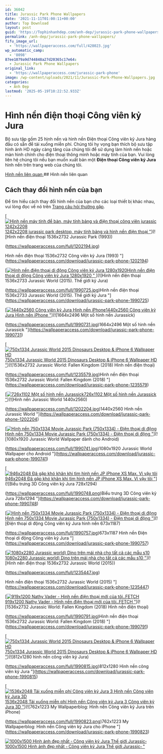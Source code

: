 ```yaml
---
id: 36042
title: Jurassic Park Phone Wallpapers
date: '2021-11-11T01:00:11+00:00'
author: Top Download
layout: post
guid: 'https://Tophinhanhdep.com/anh-dep/jurassic-park-phone-wallpapers/'
permalink: /anh-dep/jurassic-park-phone-wallpapers/
fifu_image_url:
  - 'https://wallpaperaccess.com/full/428023.jpg'
wp_automatic_camp:
  - '8098'
87ee1079a9d744848a27d20365c17e64:
  - Jurassic Park Phone Wallpapers
original_link:
  - 'https://wallpaperaccess.com/jurassic-park-phone'
image: /wp-content/uploads/2021/11/Jurassic-Park-Phone-Wallpapers.jpg
categories:
  - Ảnh Đẹp
lastmod: '2025-05-19T10:22:52.933Z'
---
```

# Hình nền điện thoại Công viên kỷ Jura

Bộ sưu tập gồm 25 hình nền và hình nền Điện thoại Công viên kỷ Jura hàng đầu có sẵn để tải xuống miễn phí. Chúng tôi hy vọng bạn thích bộ sưu tập hình ảnh HD ngày càng tăng của chúng tôi để sử dụng làm hình nền hoặc màn hình chính cho điện thoại thông minh hoặc máy tính của bạn. Vui lòng liên hệ chúng tôi nếu bạn muốn xuất bản một **Điện thoại Công viên kỷ Jura** hình nền trên trang web của chúng tôi.

[Hình nền liên quan ](#related) ## Hình nền liên quan

## Cách thay đổi hình nền của bạn

Để tìm hiểu cách thay đổi hình nền của bạn cho các loại thiết bị khác nhau, vui lòng đọc về nó trên [Trang câu hỏi thường gặp](https://tophinhanhdep.com/faq/).

  
[[![Hình nền máy tính để bàn, máy tính bảng và điện thoại công viên jurassic 1242x2208](https://wallpaperaccess.com/full/428023.jpg)1242x2208 jurassic park desktop, máy tính bảng và hình nền điện thoại "](https://wallpaperaccess.com/download/jurassic-park-phone-428023)](![Hình nền điện thoại 1536x2732 Jurassic Park (1993))

(https://wallpaperaccess.com/full/1202194.jpg)

Hình nền điện thoại 1536x2732 Công viên kỷ Jura (1993) "](https://wallpaperaccess.com/download/jurassic-park-phone-1202194)

[[![Hình nền điện thoại di động Công viên kỷ Jura 1280x1920](https://wallpaperaccess.com/full/1990723.jpg)Hình nền điện thoại di động Công viên kỷ Jura 1280x1920 " ](https://wallpaperaccess.com/download/jurassic-park-phone-1990723)](![Hình nền điện thoại 1536x2733 Jurassic World (2015).  Thế giới kỷ Jura)

(https://wallpaperaccess.com/full/1990725.jpg)Hình nền điện thoại 1536x2733 Jurassic World (2015). Thế giới kỷ Jura "](https://wallpaperaccess.com/download/jurassic-park-phone-1990725)

[[![1440x2560 Công viên kỷ Jura Hình nền iPhone](https://wallpaperaccess.com/full/1202196.jpg)1440x2560 Công viên kỷ Jura Hình nền iPhone "](https://wallpaperaccess.com/download/jurassic-park-phone-1202196)](![1664x2496 Một số hình nền Jurassick)

(https://wallpaperaccess.com/full/1990731.jpg)1664x2496 Một số hình nền Jurassick "](https://wallpaperaccess.com/download/jurassic-park-phone-1990731)

[[![750x1334 Jurassic World 2015 Dinosaurs Desktop & iPhone 6 Wallpaper HD](https://wallpaperaccess.com/full/1235206.jpg)750x1334 Jurassic World 2015 Dinosaurs Desktop &amp; iPhone 6 Wallpaper HD "](https://wallpaperaccess.com/download/jurassic-park-phone-1235206)](![1536x2732 Jurassic World: Fallen Kingdom (2018) Hình nền điện thoại)

(https://wallpaperaccess.com/full/1235579.jpg)Hình nền điện thoại 1536x2732 Jurassic World: Fallen Kingdom (2018) "](https://wallpaperaccess.com/download/jurassic-park-phone-1235579)

[[![726x1102 Một số hình nền Jurassick](https://wallpaperaccess.com/full/1990735.jpg)726x1102 Một số hình nền Jurassick "](https://wallpaperaccess.com/download/jurassic-park-phone-1990735)](![Hình nền Jurassic World 1440x2560)

(https://wallpaperaccess.com/full/1202204.jpg)1440x2560 Hình nền Jurassic World "](https://wallpaperaccess.com/download/jurassic-park-phone-1202204)

[[![Hình nền 750x1334 Movie Jurassic Park (750x1334) - Điện thoại di động](https://wallpaperaccess.com/full/1990740.jpg)Hình nền 750x1334 Movie Jurassic Park (750x1334) - Điện thoại di động "](https://wallpaperaccess.com/download/jurassic-park-phone-1990740)](![1080x1920 Jurassic World Wallpaper dành cho Android)

(https://wallpaperaccess.com/full/1990741.jpg)1080x1920 Jurassic World Wallpaper cho Android "](https://wallpaperaccess.com/download/jurassic-park-phone-1990741)

[[![946x2048 Đã gặp khó khăn khi tìm hình nền JP iPhone XS Max. Vì vậy tôi](https://wallpaperaccess.com/full/1990746.jpg)946x2048 Đã gặp khó khăn khi tìm hình nền JP iPhone XS Max. Vì vậy tôi "](https://wallpaperaccess.com/download/jurassic-park-phone-1990746)](![Biểu trưng 3D Công viên kỷ Jura 728x1294)

(https://wallpaperaccess.com/full/1990748.png)Biểu trưng 3D Công viên kỷ Jura 728x1294 "](https://wallpaperaccess.com/download/jurassic-park-phone-1990748)

[[![Hình nền 750x1334 Movie Jurassic Park (750x1334) - Điện thoại di động](https://wallpaperaccess.com/full/1990750.png)Hình nền 750x1334 Movie Jurassic Park (750x1334) - Điện thoại di động "](https://wallpaperaccess.com/download/jurassic-park-phone-1990750)](![Điện thoại di động Công viên kỷ Jura hình nền 673x1187)

(https://wallpaperaccess.com/full/1990757.jpg)673x1187 Hình nền Điện thoại di động Công viên kỷ Jura "](https://wallpaperaccess.com/download/jurassic-park-phone-1990757)

[[![1080x2280 Jurassic world) Dino trên mái nhà cho tất cả các mẫu s10](https://wallpaperaccess.com/full/1990764.jpg)1080x2280 Jurassic world) Dino trên mái nhà cho tất cả các mẫu s10 "](https://wallpaperaccess.com/download/jurassic-park-phone-1990764)](![Hình nền điện thoại 1536x2732 Jurassic World (2015))

(https://wallpaperaccess.com/full/1235447.jpg)

Hình nền điện thoại 1536x2732 Jurassic World (2015) "](https://wallpaperaccess.com/download/jurassic-park-phone-1235447)

[[![919x1200 Nathy Vader - Hình nền điện thoại mới của tôi..FETCH](https://wallpaperaccess.com/full/1990772.jpg)919x1200 Nathy Vader - Hình nền điện thoại mới của tôi..FETCH "](https://wallpaperaccess.com/download/jurassic-park-phone-1990772)](![1536x2732 Jurassic World: Fallen Kingdom (2018) Hình nền điện thoại)

(https://wallpaperaccess.com/full/1990791.jpg)Hình nền điện thoại 1536x2732 Jurassic World: Fallen Kingdom (2018) "](https://wallpaperaccess.com/download/jurassic-park-phone-1990791)

[[![750x1334 Jurassic World 2015 Dinosaurs Desktop & iPhone 6 Wallpaper HD](https://wallpaperaccess.com/full/1990814.jpg)750x1334 Jurassic World 2015 Dinosaurs Desktop &amp; iPhone 6 Wallpaper HD "](https://wallpaperaccess.com/download/jurassic-park-phone-1990814)](![812x1280 hình nền công viên kỷ Jura)

(https://wallpaperaccess.com/full/1990815.jpg)812x1280 Hình nền công viên kỷ Jura "](https://wallpaperaccess.com/download/jurassic-park-phone-1990815)

[[![1536x2048 Tải xuống miễn phí Công viên kỷ Jura 3 Hình nền Công viên kỷ Jura 3D](https://wallpaperaccess.com/full/1990817.jpg)1536x2048 Tải xuống miễn phí Hình nền Công viên kỷ Jura 3 Công viên kỷ Jura 3D "](https://wallpaperaccess.com/download/jurassic-park-phone-1990817)](![762x1223 My Wallpaperblog: Hình nền Công viên kỷ Jura trên iPhone)

(https://wallpaperaccess.com/full/1990823.png)762x1223 My Wallpaperblog: Hình nền Công viên kỷ Jura cho iPhone "](https://wallpaperaccess.com/download/jurassic-park-phone-1990823)

[![1000x1500 Hình ảnh đẹp nhất ▫ Công viên kỷ Jura Thế giới Jurassic▫](https://wallpaperaccess.com/full/1990829.jpg)1000x1500 Hình ảnh đẹp nhất ▫ Công viên kỷ Jura Thế giới Jurassic▫ "](https://wallpaperaccess.com/download/jurassic-park-phone-1990829)
